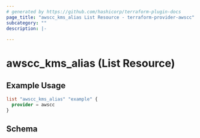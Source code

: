 ```yaml
---
# generated by https://github.com/hashicorp/terraform-plugin-docs
page_title: "awscc_kms_alias List Resource - terraform-provider-awscc"
subcategory: ""
description: |-
  
---
```


# awscc_kms_alias (List Resource)



## Example Usage

```terraform
list "awscc_kms_alias" "example" {
  provider = awscc
}
```

<!-- schema generated by tfplugindocs -->
## Schema
